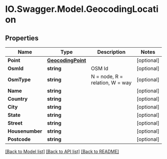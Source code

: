 # IO.Swagger.Model.GeocodingLocation
## Properties

Name | Type | Description | Notes
------------ | ------------- | ------------- | -------------
**Point** | [**GeocodingPoint**](GeocodingPoint.md) |  | [optional] 
**OsmId** | **string** | OSM Id | [optional] 
**OsmType** | **string** | N &#x3D; node, R &#x3D; relation, W &#x3D; way | [optional] 
**Name** | **string** |  | [optional] 
**Country** | **string** |  | [optional] 
**City** | **string** |  | [optional] 
**State** | **string** |  | [optional] 
**Street** | **string** |  | [optional] 
**Housenumber** | **string** |  | [optional] 
**Postcode** | **string** |  | [optional] 

[[Back to Model list]](../README.md#documentation-for-models) [[Back to API list]](../README.md#documentation-for-api-endpoints) [[Back to README]](../README.md)

